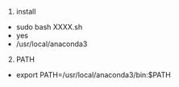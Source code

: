 1. install
- sudo bash XXXX.sh
- yes
- /usr/local/anaconda3

2. PATH
- export PATH=/usr/local/anaconda3/bin:$PATH
